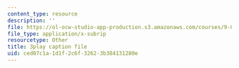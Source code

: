 ```yaml
---
content_type: resource
description: ''
file: https://ol-ocw-studio-app-production.s3.amazonaws.com/courses/9-00sc-introduction-to-psychology-fall-2011/ced07c1a1d1f2c6f32623b384131280e_lanmHS0JwYI.srt
file_type: application/x-subrip
resourcetype: Other
title: 3play caption file
uid: ced07c1a-1d1f-2c6f-3262-3b384131280e
---
```

